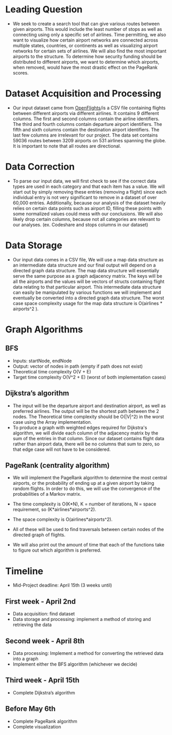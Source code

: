 # Leading Question
- We seek to create a search tool that can give various routes between given airports. This would include the least number of stops as well as connecting using only a specific set of airlines. Time permitting, we also want to visualize how certain airport networks are connected across multiple states, countries, or continents as well as visualizing airport networks for certain sets of airlines. We will also find the most important airports to the structure. To determine how security funding should be distributed to different airports, we want to determine which airports, when removed, would have the most drastic effect on the PageRank scores.
# Dataset Acquisition and Processing

- Our input dataset came from [OpenFlights](https://www.kaggle.com/datasets/open-flights/flight-route-database)/is a CSV file containing flights between different airports via different airlines. It contains 9 different columns. The first and second columns contain the airline identifiers. The third and fourth columns contain departure airport identifiers. The fifth and sixth columns contain the destination airport identifiers. The last few columns are irrelevant for our project. The data set contains 59036 routes between 3209 airports on 531 airlines spanning the globe. It is important to note that all routes are directional.
# Data Correction
- To parse our input data, we will first check to see if the correct data types are used in each category and that each item has a value. We will start out by simply removing these entries (removing a flight) since each individual entry is not very significant to remove in a dataset of over 60,000 entries. Additionally, because our analysis of the dataset heavily relies on certain data points such as airport ID, filling these points with some normalized values could mess with our conclusions. We will also likely drop certain columns, because not all categories are relevant to our analyses. (ex. Codeshare and stops columns in our dataset)
# Data Storage
- Our input data comes in a CSV file, 
  We will use a map data structure as an intermediate data structure and our final output will depend on a directed graph data structure. The map data structure will essentially serve the same purpose as a graph adjacency matrix. The keys will be all the airports and the values will be vectors of structs containing flight data relating to that particular airport. This intermediate data structure can easily be manipulated by various functions we will implement and eventually be converted into a directed graph data structure.
  The worst case space complexity usage for the map data structure is O(airlines * airports^2 ).

# Graph Algorithms
## BFS 
- Inputs: startNode, endNode
- Output: vector of nodes in path (empty if path does not exist)
- Theoretical time complexity O(V + E)
- Target time complexity O(V^2 + E) (worst of both implementation cases)

## Dijkstra’s algorithm 
- The input will be the departure airport and destination airport, as well as preferred airlines. The output will be the shortest path between the 2 nodes. The Theoretical time complexity should be O(|V|^2) in the worst case using the Array implementation.
- To produce a graph with weighted edges required for Dijkstra's algorithm, we will divide each column of the adjacency matrix by the sum of the entries in that column. Since our dataset contains flight data rather than airport data, there will be no columns that sum to zero, so that edge case will not have to be considered.
## PageRank (centrality algorithm) 
- We will implement the PageRank algorithm to determine the most central airports, or the probability of ending up at a given airport by taking random flights. In order to do this, we will use the convergence of the probabilities of a Markov matrix. 
- The time complexity is O(K\*N), K = number of iterations, N = space requirement, so (K\*airlines*airports^2). 
- The space complexity is O(airlines*airports^2).

- All of these will be used to find traversals between certain nodes of the directed graph of flights. 
- We will also print out the amount of time that each of the functions take to figure out which algorithm is preferred. 

# Timeline
- Mid-Project deadline: April 15th (3 weeks until)
## First week - April 2nd
- Data acquisition: find dataset
- Data storage and processing: implement a method of storing and retrieving the data
## Second week - April 8th
- Data processing: Implement a method for converting the retrieved data into a graph
- Implement either the BFS algorithm (whichever we decide)
## Third week - April 15th
- Complete Dijkstra’s algorithm

## Before May 6th
- Complete PageRank algorithm
- Complete visualization
 
